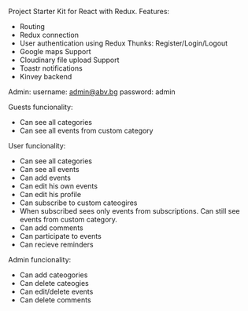 Project Starter Kit for React with Redux. Features:
- Routing
- Redux connection
- User authentication using Redux Thunks: Register/Login/Logout
- Google maps Support
- Cloudinary file upload Support
- Toastr notifications
- Kinvey backend

Admin:
username: admin@abv.bg
password: admin

Guests funcionality:
- Can see all categories
- Can see all events from custom category

User funcionality:
- Can see all categories
- Can see all events
- Can add events
- Can edit his own events
- Can edit his profile
- Can subscribe to custom cateogires
- When subscribed sees only events from subscriptions. Can still see events from custom category.
- Can add comments
- Can participate to events
- Can recieve reminders

Admin funcionality:
- Can add cateogories
- Can delete cateogies
- Can edit/delete events
- Can delete comments
